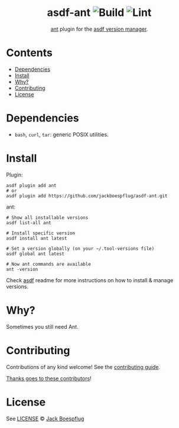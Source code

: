 <div align="center">

# asdf-ant ![Build](https://github.com/jackboespflug/asdf-ant/workflows/Build/badge.svg) ![Lint](https://github.com/jackboespflug/asdf-ant/workflows/Lint/badge.svg)

[ant](http://ant.apache.org/) plugin for the [asdf version manager](https://asdf-vm.com).

</div>

# Contents

- [Dependencies](#dependencies)
- [Install](#install)
- [Why?](#why)
- [Contributing](#contributing)
- [License](#license)

# Dependencies

- `bash`, `curl`, `tar`: generic POSIX utilities.

# Install

Plugin:

```shell
asdf plugin add ant
# or
asdf plugin add https://github.com/jackboespflug/asdf-ant.git
```

ant:

```shell
# Show all installable versions
asdf list-all ant

# Install specific version
asdf install ant latest

# Set a version globally (on your ~/.tool-versions file)
asdf global ant latest

# Now ant commands are available
ant -version
```

Check [asdf](https://github.com/asdf-vm/asdf) readme for more instructions on how to
install & manage versions.

# Why?

Sometimes you still need Ant.

# Contributing

Contributions of any kind welcome! See the [contributing guide](contributing.md).

[Thanks goes to these contributors](https://github.com/jackboespflug/asdf-ant/graphs/contributors)!

# License

See [LICENSE](LICENSE) © [Jack Boespflug](https://github.com/jackboespflug/)
